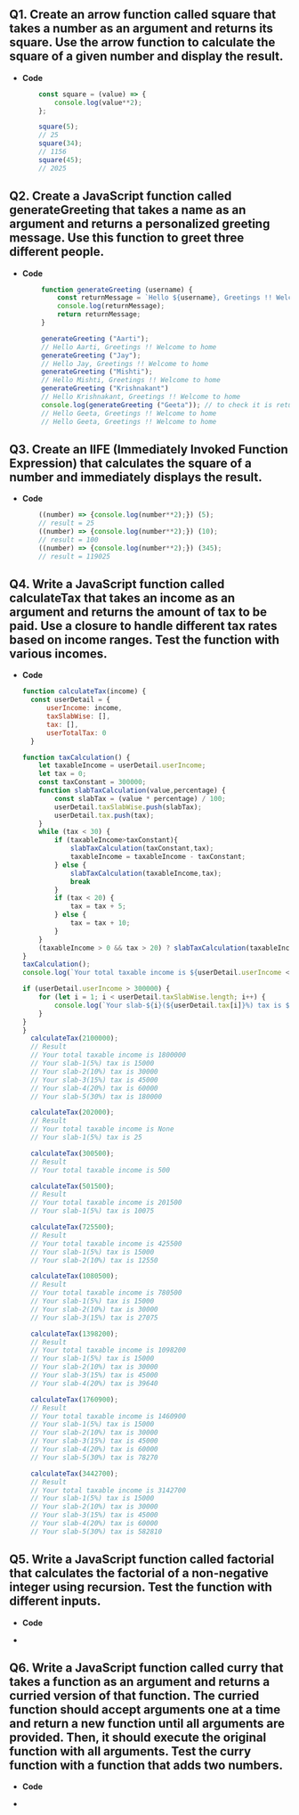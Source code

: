 ## Q1. Create an arrow function called square that takes a number as an argument and returns its square. Use the arrow function to calculate the square of a given number and display the result.
- **Code**
    ```javascript
        const square = (value) => {
            console.log(value**2);
        };

        square(5);
        // 25
        square(34);
        // 1156
        square(45);
        // 2025
    ```
## Q2. Create a JavaScript function called generateGreeting that takes a name as an argument and returns a personalized greeting message. Use this function to greet three different people.
- **Code**
``` javascript
        function generateGreeting (username) {
            const returnMessage = `Hello ${username}, Greetings !! Welcome to home`
            console.log(returnMessage);
            return returnMessage;
        }

        generateGreeting ("Aarti");
        // Hello Aarti, Greetings !! Welcome to home
        generateGreeting ("Jay");
        // Hello Jay, Greetings !! Welcome to home
        generateGreeting ("Mishti");
        // Hello Mishti, Greetings !! Welcome to home
        generateGreeting ("Krishnakant")
        // Hello Krishnakant, Greetings !! Welcome to home
        console.log(generateGreeting ("Geeta")); // to check it is returning the value or not as mention in the question. 
        // Hello Geeta, Greetings !! Welcome to home
        // Hello Geeta, Greetings !! Welcome to home
```

## Q3. Create an IIFE (Immediately Invoked Function Expression) that calculates the square of a number and immediately displays the result.
- **Code**
    ``` javascript
        ((number) => {console.log(number**2);}) (5);
        // result = 25
        ((number) => {console.log(number**2);}) (10);
        // result = 100
        ((number) => {console.log(number**2);}) (345);
        // result = 119025
    ```
## Q4. Write a JavaScript function called calculateTax that takes an income as an argument and returns the amount of tax to be paid. Use a closure to handle different tax rates based on income ranges. Test the function with various incomes.
  - **Code**
      ``` javascript
    function calculateTax(income) {
        const userDetail = {
            userIncome: income,
            taxSlabWise: [],
            tax: [],
            userTotalTax: 0
        }

      function taxCalculation() {
          let taxableIncome = userDetail.userIncome;
          let tax = 0;
          const taxConstant = 300000;
          function slabTaxCalculation(value,percentage) {
              const slabTax = (value * percentage) / 100;
              userDetail.taxSlabWise.push(slabTax);
              userDetail.tax.push(tax);
          }
          while (tax < 30) {
              if (taxableIncome>taxConstant){
                  slabTaxCalculation(taxConstant,tax);
                  taxableIncome = taxableIncome - taxConstant;
              } else {
                  slabTaxCalculation(taxableIncome,tax);
                  break
              }
              if (tax < 20) {
                  tax = tax + 5;
              } else {
                  tax = tax + 10;
              }
          }
          (taxableIncome > 0 && tax > 20) ? slabTaxCalculation(taxableIncome,tax) : undefined;
      }
      taxCalculation();
      console.log(`Your total taxable income is ${userDetail.userIncome < 300000 ? "None" : userDetail.userIncome - 300000}`);

      if (userDetail.userIncome > 300000) {
          for (let i = 1; i < userDetail.taxSlabWise.length; i++) {
              console.log(`Your slab-${i}(${userDetail.tax[i]}%) tax is ${userDetail.taxSlabWise[i]}`);
          }
      }
    }
        calculateTax(2100000);
        // Result
        // Your total taxable income is 1800000
        // Your slab-1(5%) tax is 15000
        // Your slab-2(10%) tax is 30000
        // Your slab-3(15%) tax is 45000
        // Your slab-4(20%) tax is 60000
        // Your slab-5(30%) tax is 180000
      
        calculateTax(202000);
        // Result
        // Your total taxable income is None
        // Your slab-1(5%) tax is 25
      
        calculateTax(300500);
        // Result
        // Your total taxable income is 500
      
        calculateTax(501500);
        // Result
        // Your total taxable income is 201500
        // Your slab-1(5%) tax is 10075
      
        calculateTax(725500);
        // Result
        // Your total taxable income is 425500
        // Your slab-1(5%) tax is 15000
        // Your slab-2(10%) tax is 12550
      
        calculateTax(1080500);
        // Result
        // Your total taxable income is 780500
        // Your slab-1(5%) tax is 15000
        // Your slab-2(10%) tax is 30000
        // Your slab-3(15%) tax is 27075
      
        calculateTax(1398200);
        // Result
        // Your total taxable income is 1098200
        // Your slab-1(5%) tax is 15000
        // Your slab-2(10%) tax is 30000
        // Your slab-3(15%) tax is 45000
        // Your slab-4(20%) tax is 39640
      
        calculateTax(1760900);
        // Result
        // Your total taxable income is 1460900
        // Your slab-1(5%) tax is 15000
        // Your slab-2(10%) tax is 30000
        // Your slab-3(15%) tax is 45000
        // Your slab-4(20%) tax is 60000
        // Your slab-5(30%) tax is 78270
      
        calculateTax(3442700);
        // Result
        // Your total taxable income is 3142700
        // Your slab-1(5%) tax is 15000
        // Your slab-2(10%) tax is 30000
        // Your slab-3(15%) tax is 45000
        // Your slab-4(20%) tax is 60000
        // Your slab-5(30%) tax is 582810
      ```
  
## Q5. Write a JavaScript function called factorial that calculates the factorial of a non-negative integer using recursion. Test the function with different inputs.
- **Code**
-   ```Javscript

    ```
## Q6. Write a JavaScript function called curry that takes a function as an argument and returns a curried version of that function. The curried function should accept arguments one at a time and return a new function until all arguments are provided. Then, it should execute the original function with all arguments. Test the curry function with a function that adds two numbers.
- **Code**
-   ```Javscript

    ```